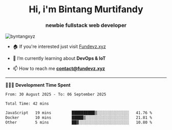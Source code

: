 <h1 align="center">Hi, i'm Bintang Murtifandy</h1>
<h3 align="center">newbie fullstack web developer</h3>

<p align="left"> <img src="https://komarev.com/ghpvc/?username=byntangxyz&label=Profile%20views&color=0e75b6&style=flat" alt="byntangxyz" /> </p>

- 🏠 If you're interested just visit [Fundevz.xyz](https://fundevz.xyz)

- 🌱 I’m currently learning about **DevOps & IoT**

- 📫 How to reach me **[contact@fundevz.xyz](mailto:contact@fundevz.xyz)**

<hr />

👩🏿‍💻 **Development Time Spent**

<p><!--START_SECTION:waka-->

```txt
From: 30 August 2025 - To: 06 September 2025

Total Time: 42 mins

JavaScript   19 mins         ██████████▒░░░░░░░░░░░░░░   41.76 %
Docker       10 mins         █████▒░░░░░░░░░░░░░░░░░░░   21.81 %
Other        5 mins          ██▓░░░░░░░░░░░░░░░░░░░░░░   10.80 %
```

<!--END_SECTION:waka--></p>
